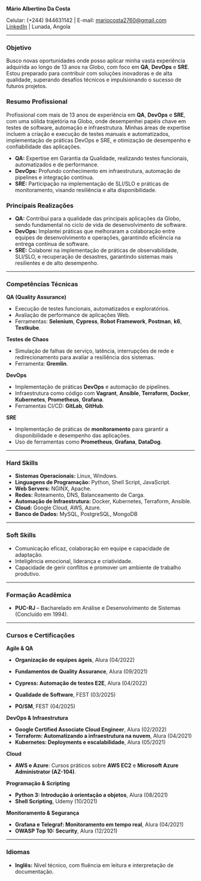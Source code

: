 **Mário Albertino Da Costa**  

Celular: (+244) 944631142 | E-mail: mariocosta2760@gmail.com  
[LinkedIn](https://www.linkedin.com/in/mariocosta-ao/) | Lunada, Angola  

---

### Objetivo

Busco novas oportunidades onde posso aplicar minha vasta experiência adquirida ao longo de 13 anos na Globo, com foco em **QA**, **DevOps** e **SRE**. Estou preparado para contribuir com soluções inovadoras e de alta qualidade, superando desafios técnicos e impulsionando o sucesso de futuros projetos.

### Resumo Profissional

Profissional com mais de 13 anos de experiência em **QA**, **DevOps** e **SRE**, com uma sólida trajetória na Globo, onde desempenhei papéis chave em testes de software, automação e infraestrutura. Minhas áreas de expertise incluem a criação e execução de testes manuais e automatizados, implementação de práticas DevOps e SRE, e otimização de desempenho e confiabilidade das aplicações.

- **QA:** Expertise em Garantia da Qualidade, realizando testes funcionais, automatizados e de performance.
- **DevOps:** Profundo conhecimento em infraestrutura, automação de pipelines e integração contínua.
- **SRE:** Participação na implementação de SLI/SLO e práticas de monitoramento, visando resiliência e alta disponibilidade.

### Principais Realizações

- **QA:** Contribuí para a qualidade das principais aplicações da Globo, sendo fundamental no ciclo de vida de desenvolvimento de software.
- **DevOps:** Implantei práticas que melhoraram a colaboração entre equipes de desenvolvimento e operações, garantindo eficiência na entrega contínua de software.
- **SRE:** Colaborei na implementação de práticas de observabilidade, SLI/SLO, e recuperação de desastres, garantindo sistemas mais resilientes e de alto desempenho.

---

### Competências Técnicas

**QA (Quality Assurance)**  

- Execução de testes funcionais, automatizados e exploratórios.
- Avaliação de performance de aplicações Web.
- Ferramentas: **Selenium**, **Cypress**, **Robot Framework**, **Postman**, **k6**, **Testkube**.

**Testes de Chaos**  

- Simulação de falhas de serviço, latência, interrupções de rede e redirecionamento para avaliar a resiliência dos sistemas.
- Ferramenta: **Gremlin**.

**DevOps**  

- Implementação de práticas **DevOps** e automação de pipelines.
- Infraestrutura como código com **Vagrant**, **Ansible**, **Terraform**, **Docker**, **Kubernetes**, **Prometheus**, **Grafana**.
- Ferramentas CI/CD: **GitLab**, **GitHub**.

**SRE**  

- Implementação de práticas de **monitoramento** para garantir a disponibilidade e desempenho das aplicações.
- Uso de ferramentas como **Prometheus**, **Grafana**, **DataDog**.

---

### Hard Skills

- **Sistemas Operacionais:** Linux, Windows.
- **Linguagens de Programação:** Python, Shell Script, JavaScript.
- **Web Servers:** NGINX, Apache.
- **Redes:** Roteamento, DNS, Balanceamento de Carga.
- **Automação de Infraestrutura:** Docker, Kubernetes, Terraform, Ansible.
- **Cloud:** Google Cloud, AWS, Azure.
- **Banco de Dados:** MySQL, PostgreSQL, MongoDB

---

### Soft Skills

- Comunicação eficaz, colaboração em equipe e capacidade de adaptação.
- Inteligência emocional, liderança e criatividade.
- Capacidade de gerir conflitos e promover um ambiente de trabalho produtivo.

---

### Formação Acadêmica

- **PUC-RJ** – Bacharelado em Análise e Desenvolvimento de Sistemas (Concluído em 1994).

---

### Cursos e Certificações

**Agile & QA**  

- **Organização de equipes ágeis**, Alura (04/2022)

- **Fundamentos de Quality Assurance**, Alura (09/2021)  
- **Cypress: Automação de testes E2E**, Alura (04/2022)
- **Qualidade de Software**, FEST (03/2025)
- **PO/SM**, FEST (04/2025)

**DevOps & Infraestrutura**  

- **Google Certified Associate Cloud Engineer**, Alura (02/2022)  
- **Terraform: Automatizando a infraestrutura na nuvem**, Alura (04/2021)  
- **Kubernetes: Deployments e escalabilidade**, Alura (05/2021)

**Cloud**  

- **AWS e Azure**: Cursos práticos sobre **AWS EC2** e **Microsoft Azure Administrator (AZ-104)**.

**Programação & Scripting**  

- **Python 3: Introdução à orientação a objetos**, Alura (08/2021)  
- **Shell Scripting**, Udemy (10/2021)

**Monitoramento & Segurança**  

- **Grafana e Telegraf: Monitoramento em tempo real**, Alura (04/2021)  
- **OWASP Top 10: Security**, Alura (12/2021)

---

### Idiomas  

- **Inglês:** Nível técnico, com fluência em leitura e interpretação de documentação.